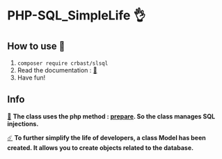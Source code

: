 # PHP-SQL_SimpleLife 👌
## How to use 🤷
1. `composer require crbast/slsql`
2. Read the documentation : [📔](https://github.com/CrBast/PHP-SQL_SimpleLife/wiki)
3. Have fun!

## Info

[📌](https://secure.php.net/manual/en/pdo.prepare.php)
**The class uses the php method : [prepare](https://secure.php.net/manual/en/pdo.prepare.php). So the class manages SQL injections.**

[☄️](https://github.com/CrBast/PHP-SQL_SimpleLife/wiki/Model)
**To further simplify the life of developers, a class Model has been created. It allows you to create objects related to the database.**
